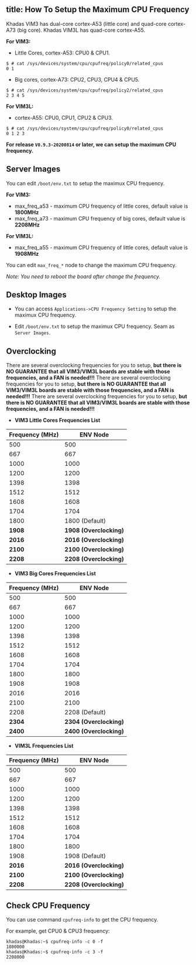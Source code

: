 title: How To Setup the Maximum CPU Frequency
---

Khadas VIM3 has dual-core cortex-A53 (little core) and quad-core cortex-A73 (big core).
Khadas VIM3L has quad-core cortex-A55.

**For VIM3:**

* Little Cores, cortex-A53: CPU0 & CPU1.

```
$ # cat /sys/devices/system/cpu/cpufreq/policy0/related_cpus
0 1
```

* Big cores, cortex-A73: CPU2, CPU3, CPU4 & CPU5.

```
$ # cat /sys/devices/system/cpu/cpufreq/policy2/related_cpus
2 3 4 5
```

**For VIM3L:**

* cortex-A55: CPU0, CPU1, CPU2 & CPU3.

```
$ # cat /sys/devices/system/cpu/cpufreq/policy0/related_cpus
0 1 2 3
```

**For release `V0.9.3-20200814` or later, we can setup the maximum CPU frequency.**

## Server Images

You can edit `/boot/env.txt` to setup the maximux CPU frequency.

**For VIM3:**

* max_freq_a53 - maximum CPU frequency of little cores, default value is **1800MHz**
* max_freq_a73 - maximum CPU frequency of big cores, default value is **2208MHz**

**For VIM3L:**

* max_freq_a55 - maximum CPU frequency of little cores, default value is **1908MHz**

You can edit `max_freq_*` node to change the maximum CPU frequency.

*Note: You need to reboot the board after change the frequency.*


## Desktop Images

* You can access `Applications->CPU Frequency Setting` to setup the maximux CPU frequency.

* Edit `/boot/env.txt` to setup the maximux CPU frequency. Seam as `Server Images`.

## Overclocking

There are several overclocking frequencies for you to setup, **but there is NO GUARANTEE that all VIM3/VIM3L boards are stable with those frequencies, and a FAN is needed!!!**
There are several overclocking frequencies for you to setup, **but there is NO GUARANTEE that all VIM3/VIM3L boards are stable with those frequencies, and a FAN is needed!!!**
There are several overclocking frequencies for you to setup, **but there is NO GUARANTEE that all VIM3/VIM3L boards are stable with those frequencies, and a FAN is needed!!!**

* **VIM3 Little Cores Frequencies List**

|  Frequency (MHz)   | ENV Node  |
|  ----  | ----  |
| 500  | 500 |
| 667  | 667 |
| 1000  | 1000 |
| 1200  | 1200 |
| 1398  | 1398 |
| 1512  | 1512 |
| 1608  | 1608 |
| 1704  | 1704 |
| 1800  | 1800 (Default)|
| **1908**  | **1908 (Overclocking)**|
| **2016**  | **2016 (Overclocking)**|
| **2100**  | **2100 (Overclocking)**|
| **2208**  | **2208 (Overclocking)**|

* **VIM3 Big Cores Frequencies List**

|  Frequency (MHz)   | ENV Node  |
|  ----  | ----  |
| 500  | 500 |
| 667  | 667 |
| 1000  | 1000 |
| 1200  | 1200 |
| 1398  | 1398 |
| 1512  | 1512 |
| 1608  | 1608 |
| 1704  | 1704 |
| 1800  | 1800 |
| 1908  | 1908 |
| 2016  | 2016 |
| 2100  | 2100 |        
| 2208  | 2208 (Default)|
| **2304**  | **2304 (Overclocking)**|
| **2400**  | **2400 (Overclocking)**|

* **VIM3L Frequencies List**

|  Frequency (MHz)   | ENV Node  |
|  ----  | ----  |
| 500  | 500 |
| 667  | 667 |
| 1000  | 1000 |
| 1200  | 1200 |
| 1398  | 1398 |
| 1512  | 1512 |
| 1608  | 1608 |
| 1704  | 1704 |
| 1800  | 1800 |
| 1908  | 1908 (Default)|
| **2016**  | **2016 (Overclocking)**|
| **2100**  | **2100 (Overclocking)**|
| **2208**  | **2208 (Overclocking)**|


## Check CPU Frequency

You can use command `cpufreq-info` to get the CPU frequency.

For example, get CPU0 & CPU3 frequency:

```
khadas@Khadas:~$ cpufreq-info -c 0 -f
1800000
khadas@Khadas:~$ cpufreq-info -c 3 -f
2208000
```



